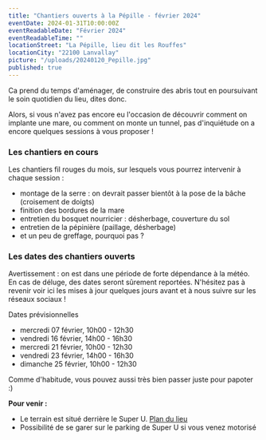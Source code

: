 ```yaml
---
title: "Chantiers ouverts à la Pépille - février 2024"
eventDate: 2024-01-31T10:00:00Z
eventReadableDate: "Février 2024"
eventReadableTime: ""
locationStreet: "La Pépille, lieu dit les Rouffes"
locationCity: "22100 Lanvallay"
picture: "/uploads/20240120_Pepille.jpg"
published: true
---
```


Ca prend du temps d'aménager, de construire des abris tout en poursuivant le soin quotidien du lieu, dites donc. 

Alors, si vous n'avez pas encore eu l'occasion de découvrir comment on implante une mare, ou comment on monte un tunnel, pas d'inquiétude on a encore quelques sessions à vous proposer !

<!--more-->

### Les chantiers en cours

Les chantiers fil rouges du mois, sur lesquels vous pourrez intervenir à chaque session :

- montage de la serre : on devrait passer bientôt à la pose de la bâche (croisement de doigts)
- finition des bordures de la mare
- entretien du bosquet nourricier : désherbage, couverture du sol
- entretien de la pépinière (paillage, désherbage)
- et un peu de greffage, pourquoi pas ?


### Les dates des chantiers ouverts

Avertissement : on est dans une période de forte dépendance à la météo. En cas de déluge, des dates seront sûrement reportées. N'hésitez pas à revenir voir ici les mises à jour quelques jours avant et à nous suivre sur les réseaux sociaux !

Dates prévisionnelles

- mercredi 07 février, 10h00 - 12h30
- vendredi 16 février, 14h00 - 16h30
- mercredi 21 février, 10h00 - 12h30
- vendredi 23 février, 14h00 - 16h30
- dimanche 25 février, 10h00 - 12h30

Comme d'habitude, vous pouvez aussi très bien passer juste pour papoter :)

**Pour venir :**

- Le terrain est situé derrière le Super U. [Plan du lieu](https://www.openstreetmap.org/#map=17/48.44885/-2.01522&layers=N)
- Possibilité de se garer sur le parking de Super U si vous venez motorisé
